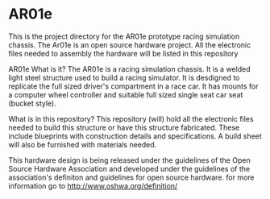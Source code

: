 # AR01e
This is the project directory for the AR01e prototype racing simulation chassis. The Ar01e is an open source hardware project. All the electronic files needed to assembly the hardware will be listed in this repository

AR01e
  What is it?
    The AR01e is a racing simulation chassis. It is a welded light steel structure used to build a racing simulator. It is desdigned to replicate the full sized driver's compartment in a race car. It has mounts for a computer wheel controller and suitable full sized single seat car seat (bucket style).

  What is in this repository?
    This repository (will) hold all the electronic files needed to build this structure or have this structure fabricated. These include blueprints with construction details and specifications. A build sheet will also be furnished with materials needed.

This hardware design is being released under the guidelines of the Open Source Hardware Association and developed under the guidelines of the association's definiton and guidelines for open source hardware. for more information go to http://www.oshwa.org/definition/
